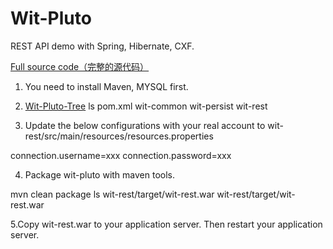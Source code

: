 # Wit-Pluto
REST API demo with Spring, Hibernate, CXF.

[Full source code（完整的源代码）](https://github.com/witpool/wit-pluto/blob/master/Wit-Pluto-V1.0.zip)

1. You need to install Maven, MYSQL first.

2. [Wit-Pluto-Tree](https://github.com/witpool/wit-pluto/blob/master/wit-pluto-tree.txt)
ls
pom.xml  wit-common  wit-persist  wit-rest

3. Update the below configurations with your real account to wit-rest/src/main/resources/resources.properties

connection.username=xxx
connection.password=xxx

4. Package wit-pluto with maven tools.

mvn clean package
ls wit-rest/target/wit-rest.war
wit-rest/target/wit-rest.war

5.Copy wit-rest.war to your application server.
Then restart your application server.
